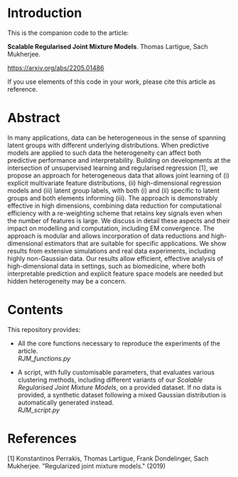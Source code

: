 # Introduction

This is the companion code to the article:

**Scalable Regularised Joint Mixture Models**. Thomas Lartigue, Sach Mukherjee.

https://arxiv.org/abs/2205.01486

If you use elements of this code in your work, please cite this article as reference.

# Abstract

In many applications, data can be heterogeneous in the sense of spanning latent groups with different underlying distributions. When predictive models are applied to such data the heterogeneity can affect both predictive performance and interpretability. Building on developments at the intersection of unsupervised learning and regularised regression [1], we propose an approach for heterogeneous data that allows joint learning of (i) explicit multivariate feature distributions, (ii) high-dimensional regression models and (iii) latent group labels, with both (i) and (ii) specific to latent groups and both elements informing (iii). The approach is demonstrably effective in high dimensions, combining data reduction for computational efficiency with a re-weighting scheme that retains key signals even when the number of features is large. We discuss in detail these aspects and their impact on modelling and computation, including EM convergence. The approach is modular and allows incorporation of data reductions and high-dimensional estimators that are suitable for specific applications. We show results from extensive simulations and real data experiments, including highly non-Gaussian data. Our results allow efficient, effective analysis of high-dimensional data in settings, such as biomedicine, where both interpretable prediction and explicit feature space models are needed but hidden heterogeneity may be a concern. 

# Contents

This repository provides:

- All the core functions necessary to reproduce the experiments of the article.\
*RJM_functions.py*

- A script, with fully customisable parameters, that evaluates various clustering methods, including different variants of our *Scalable Regularised Joint Mixture Models*, on a provided dataset. If no data is provided, a synthetic dataset following a mixed Gaussian distribution is automatically generated instead.\
*RJM_script.py*

# References

[1] Konstantinos Perrakis, Thomas Lartigue, Frank Dondelinger, Sach Mukherjee. "Regularized joint mixture models." (2019)
